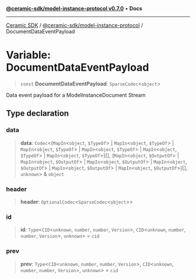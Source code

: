 [**@ceramic-sdk/model-instance-protocol v0.7.0**](../README.md) • **Docs**

***

[Ceramic SDK](../../../README.md) / [@ceramic-sdk/model-instance-protocol](../README.md) / DocumentDataEventPayload

# Variable: DocumentDataEventPayload

> `const` **DocumentDataEventPayload**: `SparseCodec`\<`object`\>

Data event payload for a ModelInstanceDocument Stream

## Type declaration

### data

> **data**: `Codec`\<(`MapIn`\<`object`, `$TypeOf`\> \| `MapIn`\<`object`, `$TypeOf`\> \| `MapIn`\<`object`, `$TypeOf`\> \| `MapIn`\<`object`, `$TypeOf`\> \| `MapIn`\<`object`, `$TypeOf`\> \| `MapIn`\<`object`, `$TypeOf`\>)[], (`MapIn`\<`object`, `$OutputOf`\> \| `MapIn`\<`object`, `$OutputOf`\> \| `MapIn`\<`object`, `$OutputOf`\> \| `MapIn`\<`object`, `$OutputOf`\> \| `MapIn`\<`object`, `$OutputOf`\> \| `MapIn`\<`object`, `$OutputOf`\>)[], `unknown`\> & `object`

### header

> **header**: `OptionalCodec`\<`SparseCodec`\<`object`\>\>

### id

> **id**: `Type`\<`CID`\<`unknown`, `number`, `number`, `Version`\>, `CID`\<`unknown`, `number`, `number`, `Version`\>, `unknown`\> = `cid`

### prev

> **prev**: `Type`\<`CID`\<`unknown`, `number`, `number`, `Version`\>, `CID`\<`unknown`, `number`, `number`, `Version`\>, `unknown`\> = `cid`
